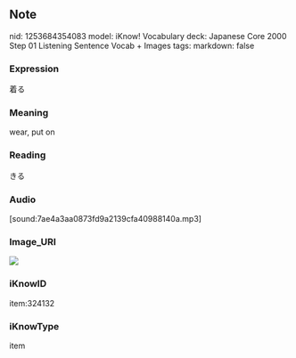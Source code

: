 ## Note
nid: 1253684354083
model: iKnow! Vocabulary
deck: Japanese Core 2000 Step 01 Listening Sentence Vocab + Images
tags: 
markdown: false

### Expression
着る

### Meaning
wear, put on

### Reading
きる

### Audio
[sound:7ae4a3aa0873fd9a2139cfa40988140a.mp3]

### Image_URI
<!DOCTYPE html>
<title></title>
<img src="f9ce72eaa1bb05e363b4374a4b5df106.jpg">



### iKnowID
item:324132

### iKnowType
item
